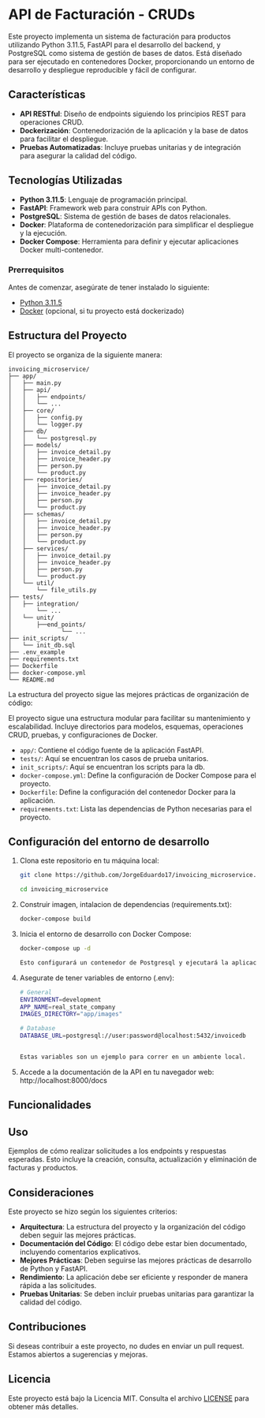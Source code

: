 # API de Facturación - CRUDs

Este proyecto implementa un sistema de facturación para productos utilizando Python 3.11.5, FastAPI para el desarrollo del backend, y PostgreSQL como sistema de gestión de bases de datos. Está diseñado para ser ejecutado en contenedores Docker, proporcionando un entorno de desarrollo y despliegue reproducible y fácil de configurar.

## Características

- **API RESTful**: Diseño de endpoints siguiendo los principios REST para operaciones CRUD.
- **Dockerización**: Contenedorización de la aplicación y la base de datos para facilitar el despliegue.
- **Pruebas Automatizadas**: Incluye pruebas unitarias y de integración para asegurar la calidad del código.
## Tecnologías Utilizadas

- **Python 3.11.5**: Lenguaje de programación principal.
- **FastAPI**: Framework web para construir APIs con Python.
- **PostgreSQL**: Sistema de gestión de bases de datos relacionales.
- **Docker**: Plataforma de contenedorización para simplificar el despliegue y la ejecución.
- **Docker Compose**: Herramienta para definir y ejecutar aplicaciones Docker multi-contenedor.
### Prerrequisitos

Antes de comenzar, asegúrate de tener instalado lo siguiente:
- [Python 3.11.5](https://www.python.org/downloads/)
- [Docker](https://docs.docker.com/get-docker/) (opcional, si tu proyecto está dockerizado)


## Estructura del Proyecto

El proyecto se organiza de la siguiente manera:

```
invoicing_microservice/
├── app/
│   ├── main.py
│   ├── api/
│   │   ├── endpoints/
│   │   └── ...
│   ├── core/
│   │   ├── config.py
│   │   └── logger.py
│   ├── db/
│   │   └── postgresql.py
│   ├── models/
│   │   ├── invoice_detail.py
│   │   ├── invoice_header.py
│   │   ├── person.py
│   │   └── product.py
│   ├── repositories/
│   │   ├── invoice_detail.py
│   │   ├── invoice_header.py
│   │   ├── person.py
│   │   └── product.py
│   ├── schemas/
│   │   ├── invoice_detail.py
│   │   ├── invoice_header.py
│   │   ├── person.py
│   │   └── product.py
│   ├── services/
│   │   ├── invoice_detail.py
│   │   ├── invoice_header.py
│   │   ├── person.py
│   │   └── product.py
│   └── util/
│       └── file_utils.py
├── tests/
│   ├── integration/
│       └── ...
│   └── unit/
│       ├──end_points/
│              └── ...
├── init_scripts/
│   └── init_db.sql
├── .env_example
├── requirements.txt
├── Dockerfile
├── docker-compose.yml
└── README.md
```

La estructura del proyecto sigue las mejores prácticas de organización de código:

El proyecto sigue una estructura modular para facilitar su mantenimiento y escalabilidad. Incluye directorios para modelos, esquemas, operaciones CRUD, pruebas, y configuraciones de Docker.
- `app/`: Contiene el código fuente de la aplicación FastAPI.
- `tests/`: Aquí se encuentran los casos de prueba unitarios.
- `init_scripts/`: Aquí se encuentran los scripts para la db.
- `docker-compose.yml`: Define la configuración de Docker Compose para el proyecto.
- `Dockerfile`: Define la configuración del contenedor Docker para la aplicación.
- `requirements.txt`: Lista las dependencias de Python necesarias para el proyecto.

## Configuración del entorno de desarrollo

1. Clona este repositorio en tu máquina local:

   ```bash
   git clone https://github.com/JorgeEduardo17/invoicing_microservice.git
   
   cd invoicing_microservice
   
2. Construir imagen, intalacion de dependencias (requirements.txt):
   ```bash
   docker-compose build

3. Inicia el entorno de desarrollo con Docker Compose:
   ```bash
   docker-compose up -d
   
   Esto configurará un contenedor de Postgresql y ejecutará la aplicación FastAPI en un servidor local.


4. Asegurate de tener variables de entorno (.env):
   ```bash
   # General
   ENVIRONMENT=development
   APP_NAME=real_state_company
   IMAGES_DIRECTORY="app/images"
   
   # Database
   DATABASE_URL=postgresql://user:password@localhost:5432/invoicedb

   
   Estas variables son un ejemplo para correr en un ambiente local.

5. Accede a la documentación de la API en tu navegador web:
   http://localhost:8000/docs


## Funcionalidades


## Uso

Ejemplos de cómo realizar solicitudes a los endpoints y respuestas esperadas. Esto incluye la creación, consulta, actualización y eliminación de facturas y productos.

## Consideraciones 
Este proyecto se hizo según los siguientes criterios:

- **Arquitectura**: La estructura del proyecto y la organización del código deben seguir las mejores prácticas.
- **Documentación del Código**: El código debe estar bien documentado, incluyendo comentarios explicativos.
- **Mejores Prácticas**: Deben seguirse las mejores prácticas de desarrollo de Python y FastAPI.
- **Rendimiento**: La aplicación debe ser eficiente y responder de manera rápida a las solicitudes.
- **Pruebas Unitarias**: Se deben incluir pruebas unitarias para garantizar la calidad del código.

## Contribuciones

Si deseas contribuir a este proyecto, no dudes en enviar un pull request. Estamos abiertos a sugerencias y mejoras.

## Licencia

Este proyecto está bajo la Licencia MIT. Consulta el archivo [LICENSE](LICENSE) para obtener más detalles.

